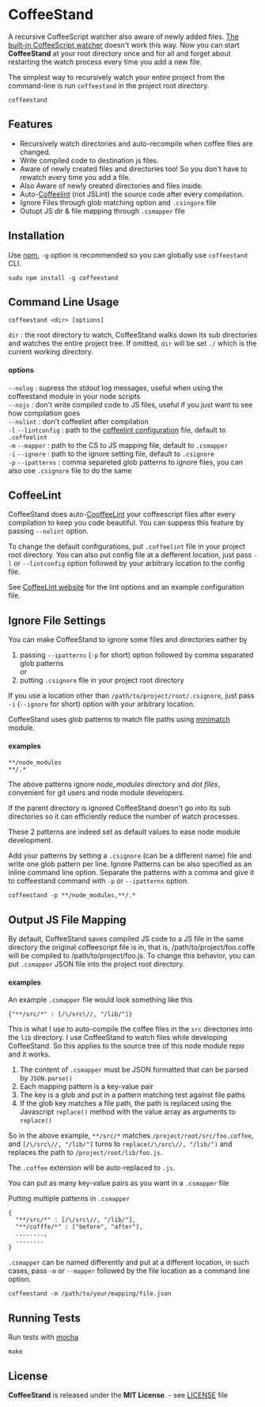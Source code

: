 CoffeeStand
===========

A recursive CoffeeScript watcher also aware of newly added files. [The built-in CoffeeScript watcher](http://coffeescript.org/#usage) doesn't work this way. Now you can start **CoffeeStand** at your root directory once and for all and forget about restarting the watch process every time you add a new file.

The simplest way to recursively watch your entire project from the command-line is run `coffeestand` in the project root directory.

    coffeestand

Features
--------
* Recursively watch directories and auto-recompile when coffee files are changed.
* Write compiled code to destination js files.
* Aware of newly created files and directories too! So you don't have to rewatch every time you add a file.
* Also Aware of newly created directories and files inside.
* Auto-[Coffeelint](http://www.coffeelint.org/) (not JSLint) the source code after every compilation.
* Ignore Files through glob matching option and `.csingore` file
* Outupt JS dir & file mapping through `.csmapper` file

Installation
------------

Use [npm](https://npmjs.org/), `-g` option is recommended so you can globally use `coffeestand` CLI.

    sudo npm install -g coffeestand

Command Line Usage
------------------

    coffeestand <dir> [options]

`dir` : the root directory to watch, CoffeeStand walks down its sub directories and watches the entire project tree. If omitted, `dir` will be set `./` which is the current working directory.

#### options

`--nolog` : supress the stdout log messages, useful when using the coffeestand module in your node scripts  
`--nojs` : don't write compiled code to JS files, useful if you just want to see how compilation goes  
`--nolint` : don't coffeelint after compilation  
`-l` `--lintconfig` : path to the [coffeelint configuration](http://www.coffeelint.org/#options) file, default to `.coffeelint`  
`-m` `--mapper` : path to the CS to JS mapping file, default to `.csmapper`  
`-i` `--ignore` : path to the ignore setting file, default to `.csignore`  
`-p` `--ipatterns` : comma separeted glob patterns to ignore files, you can also use `.csignore` file to do the same

CoffeeLint
----------

CoffeeStand does auto-[CooffeeLint](http://www.coffeelint.org/) your coffeescript files after every compilation to keep you code beautiful. You can suppess this feature by passing `--nolint` option.

To change the default configurations, put `.coffeelint` file in your project root directory. You can also put config file at a defferent location, just pass `-l` or `--lintconfig` option followed by your arbitrary location to the config file.

See [CoffeeLint website](http://www.coffeelint.org/#options) for the lint options and an example configuration file.

Ignore File Settings
--------------------

You can make CoffeeStand to ignore some files and directories eather by

1. passing `--ipatterns` (`-p` for short) option followed by comma separated glob patterns  
or  
2. putting `.csignore` file in your project root directory

If you use a location other than `/path/to/project/root/.csignore`, just pass `-i` (`--ignore` for short) option with your arbitrary location.

CoffeeStand uses glob patterns to match file paths using [minimatch](https://github.com/isaacs/minimatch) module.

#### examples

    **/node_modules
    **/.*

The above patterns ignore *node_modules* directory and *dot files*, convenient for git users and node module developers.  

If the parent directory is ignored CoffeeStand doesn't go into its sub directories so it can efficiently reduce the number of watch processes.  

These 2 patterns are indeed set as default values to ease node module development.  

Add your patterns by setting a `.csignore` (can be a different name) file and write one glob pattern per line. Ignore Patterns can be also specified as an inline command line option. Separate the patterns with a comma and give it to coffeestand command with `-p` or `--ipatterns` option.

    coffeestand -p **/node_modules,**/.*

Output JS File Mapping
----------------------

By default, CoffeeStand saves compiled JS code to a JS file in the same directory the original coffeescript file is in, that is, /path/to/project/foo.coffe will be compiled to /path/to/project/foo.js. To change this behavior, you can put `.csmapper` JSON file into the project root directory.

#### examples

An example `.csmapper` file would look something like this

    {"**/src/*" : [/\/src\//, "/lib/"]}
	
This is what I use to auto-compile the coffee files in the `src` directories into the `lib` directory. I use CoffeeStand to watch files while developing CoffeeStand. So this applies to the source tree of this node module repo and it works.

1. The content of `.csmapper` must be JSON formatted that can be parsed by `JSON.parse()`
2. Each mapping pattern is a key-value pair
3. The key is a glob and put in a pattern matching test against file paths
4. If the glob key matches a file path, the path is replaced using the Javascript `replace()` method with the value array as arguments to `replace()`

So in the above example, `**/src/*` matches `/project/root/src/foo.coffee`, and `[/\/src\//, "/lib/"]` turns to `replace(/\/src\//, "/lib/")` and replaces the path to `/project/root/lib/foo.js`.  

The `.coffee` extension will be auto-replaced to `.js`.  

You can put as many key-value pairs as you want in a `.csmapper` file  

Putting multiple patterns in `.csmapper`

    {
	  "**/src/*" : [/\/src\//, "/lib/"],
	  "**/cofffe/*" : ["before", "after"],	  
	  ........,
	  ........
	}
	
`.csmapper` can be named differently and put at a different location, in such cases, pass `-m` or `--mapper` followed by the file location as a command line option.

    coffeestand -m /path/to/your/mapping/file.json

Running Tests
-------------

Run tests with [mocha](http://visionmedia.github.com/mocha/)

    make
	
License
-------
**CoffeeStand** is released under the **MIT License**. - see [LICENSE](https://github.com/tomoio/coffeestand/blob/master/LICENSE) file
